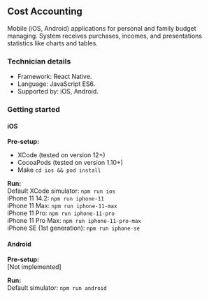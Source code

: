 ## Cost Accounting

Mobile (iOS, Android) applications for personal and family budget managing.
System receives purchases, incomes, and presentations statistics like charts and tables.

### Technician details

* Framework: React Native.
* Language: JavaScript ES6.
* Supported by: iOS, Android.

### Getting started

#### iOS

**Pre-setup:**
* XCode (tested on version 12+)
* CocoaPods (tested on version 1.10+)
* Make `cd ios && pod install`

**Run:**  
Default XCode simulator: `npm run ios`  
iPhone 11 14.2: `npm run iphone-11`  
iPhone 11 Max: `npm run iphone-11-max`  
iPhone 11 Pro: `npm run iphone-11-pro`  
iPhone 11 Pro Max: `npm run iphone-11-pro-max`  
iPhone SE (1st generation): `npm run iphone-se`  

#### Android

**Pre-setup:**  
[Not implemented]

**Run:**  
Default simulator: `npm run android`  
